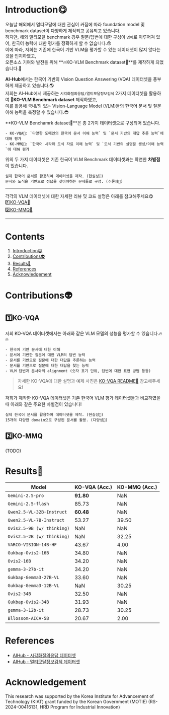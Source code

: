 # Introduction😋
오늘날 해외에서 멀티모달에 대한 관심이 커짐에 따라 foundation model 및 benchmark dataset이 다양하게 제작되고 공유되고 있습니다.  
하지만, 해외 멀티모달 benchmark 경우 질문/답변에 대한 구성이 `영어`로 이루어져 있어, 한국어 능력에 대한 평가를 정확하게 할 수 없습니다.😵   
이에 따라, 저희는 기존에 한국어 기반 VLM을 평가할 수 있는 데이터셋이 많지 않다는 것을 인지하였고,   
오픈소스 기여와 발전을 위해 **🔥KO-VLM Benchmark dataset🔱**를 제작하게 되었습니다.🤗  
  
**AI-Hub**에서는 한국어 기반의 Vision Question Answering (VQA) 데이터셋을 풍부하게 제공하고 있습니다.🌎    
저희는 AI-Hub에서 제공하는 `시각화질의응답/멀티모달정보검색` 2가지 데이터셋을 활용하여 **🔱KO-VLM Benchmark dataset** 제작하였고,  
이를 활용해 국내/외 있는 Vision-Language Model (VLM)들의 한국어 문서 및 질문 이해 능력을 측정할 수 있습니다.😎   

**KO-VLM Benchamrk dataset🔱**은 총 2가지 데이터셋으로 구성되어 있습니다.
```
- KO-VQA🔱: `다양한 도메인의 한국어 문서 이해 능력` 및 `문서 기반의 대답 추론 능력`에 대해 평가
- KO-MMQ🔱: `한국어 시각화 도식 자료 이해 능력` 및 `도식 기반의 설명문 생성/이해 능력`에 대해 평가
```
  
위의 두 가지 데이터셋은 기존 한국어 VLM Benchmark 데이터셋과는 확연한 **차별점**이 있습니다.
```
실제 한국어 문서를 활용하여 데이터셋을 제작. (현실성🌟)
문서와 도식을 기반으로 정답을 찾아야하는 문제들로 구성. (추론형🌟)
```

---
각각의 VLM 데이터셋에 대한 자세한 리뷰 및 코드 설명은 아래를 참고해주세요😋  
1️⃣[KO-VQA🔱](https://github.com/Marker-Inc-Korea/KO-VLM-Benchmark/tree/main/KO-VQA)  
2️⃣[KO-MMQ🔱](https://github.com/Marker-Inc-Korea/KO-VLM-Benchmark/tree/main/KO-MMQ)

---
  
# Contents
1. [Introduction😋](https://github.com/Marker-Inc-Korea/KO-VQA-Benchmark?tab=readme-ov-file#introduction)
2. [Contributions👽](https://github.com/Marker-Inc-Korea/KO-VQA-Benchmark?tab=readme-ov-file#how-to-evaluate)
3. [Results🌟](https://github.com/Marker-Inc-Korea/KO-VQA-Benchmark?tab=readme-ov-file#results)
4. [References](https://github.com/Marker-Inc-Korea/KO-VQA-Benchmark?tab=readme-ov-file#references)
5. [Acknowledgement](https://github.com/Marker-Inc-Korea/KO-VQA-Benchmark?tab=readme-ov-file#acknowledgement)
  
# Contributions👽
## 1️⃣KO-VQA
저희 KO-VQA 데이터셋에서는 아래와 같은 VLM 모델의 성능을 평가할 수 있습니다.🔥🔥  
```
- 한국어 기반 문서에 대한 이해
- 문서에 기반한 질문에 대한 VLM의 답변 능력
- 문서를 기반으로 질문에 대한 대답을 추론하는 능력
- 문서를 기반으로 질문에 대한 대답을 찾는 능력
- VLM 답변과 문서와의 alignment (숫자 표기 단위, 답변에 대한 표현 방법 등등)
```
> 자세한 KO-VQA에 대한 설명과 예제 사진은 [KO-VQA README🔱](https://github.com/Marker-Inc-Korea/KO-VLM-Benchmark/tree/main/KO-VQA) 참고해주세요!
  
저희가 제작한 KO-VQA 데이터셋은 기존 한국어 VLM 평가 데이터셋들과 비교하였을 때 아래와 같은 주요한 차별점이 있습니다!
```
실제 한국어 문서를 활용하여 데이터셋을 제작. (현실성🌟)
15개의 다양한 domain으로 구성된 문서를 활용. (다양성🌟)
```
  
## 2️⃣KO-MMQ
(TODO)
  
# Results🌟
| Model | KO-VQA (Acc.) | KO-MMQ (Acc.) |
| ------------- | ------------- | ------------- |
| `Gemini-2.5-pro` | **91.80** | NaN |
| `Gemini-2.5-flash` | 85.73 | NaN |
| `Qwen2.5-VL-32B-Instruct` | **60.48** | NaN |
| `Qwen2.5-VL-7B-Instruct` | 53.27 | 39.50 |
| `Ovis2.5-9B (w/ thinking)` | NaN | NaN |
| `Ovis2.5-2B (w/ thinking)` | NaN | 32.25 |
| `VARCO-VISION-14B-HF` | 43.67 | 4.00 |
| `Gukbap-Ovis2-16B` | 34.80 | NaN |
| `Ovis2-16B` | 34.20 | NaN |
| `gemma-3-27b-it` | 34.20 | NaN |
| `Gukbap-Gemma3-27B-VL` | 33.60 | NaN |
| `Gukbap-Gemma3-12B-VL` | NaN | 30.25 |
| `Ovis2-34B` | 32.50 | NaN |
| `Gukbap-Ovis2-34B` | 31.93 | NaN |
| `gemma-3-12b-it` | 28.73 | 30.25 |
| `Bllossom-AICA-5B` | 20.67 | 2.00 |
   
# References
- [AIHub - 시각화질의응답 데이터셋](https://www.aihub.or.kr/aihubdata/data/view.do?currMenu=115&topMenu=100&dataSetSn=71812)
- [AIHub - 멀티모달정보검색 데이터셋](https://www.aihub.or.kr/aihubdata/data/view.do?currMenu=115&topMenu=100&dataSetSn=71813)

# Acknowledgement 
This research was supported by the Korea Institute for Advancement of Technology (KIAT) grant funded by the Korean Government (MOTIE) (RS-2024-00416131, HRD Program for Industrial Innovation)
